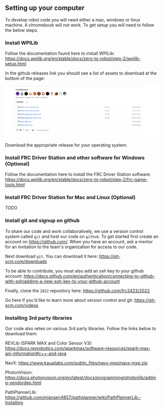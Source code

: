 ## Setting up your computer

To develop robot code you will need either a mac, windows or linux machine. A chromebook will not work. To get setup you will need to follow the below steps.

### Install WPILib

Follow the documentation found here to install WPILib: https://docs.wpilib.org/en/stable/docs/zero-to-robot/step-2/wpilib-setup.html

In the github releases link you should see a list of assets to download at the bottom of the page:

![](./images/github-wpilib-releases.png)

 Download the appropriate release for your operating system.

### Install FRC Driver Station and other software for Windows (Optional)

Follow the documentation here to install the FRC Driver Station software: https://docs.wpilib.org/en/stable/docs/zero-to-robot/step-2/frc-game-tools.html

### Install FRC Driver Station for Mac and Linux (Optional)

TODO

### Install git and signup on github

To share our code and work collaboratively, we use a version control system called `git` and host our code on `github`. To get started first create an account on https://github.com/. When you have an account, ask a mentor for an invitation to the team's organization for access to our code.

Next download `git`. You can download it here: https://git-scm.com/downloads

To be able to contribute, you must also add an ssh key to your github account: https://docs.github.com/en/authentication/connecting-to-github-with-ssh/adding-a-new-ssh-key-to-your-github-account

Finally, clone the `2022` repository here: https://github.com/frc2423/2022

Go here if you'd like to learn more about version control and git: https://git-scm.com/videos

### Installing 3rd party libraries 

Our code also relies on various 3rd party libraries. Follow the links below to download them:

REVLib (SPARK MAX and Color Sensor V3): https://docs.revrobotics.com/sparkmax/software-resources/spark-max-api-information#c++-and-java

NavX: https://www.kauailabs.com/public_files/navx-mxp/navx-mxp.zip

PhotonVision: https://docs.photonvision.org/en/latest/docs/programming/photonlib/adding-vendordep.html

PathPlannerLib: https://github.com/mjansen4857/pathplanner/wiki/PathPlannerLib:-Installing
